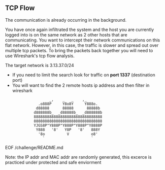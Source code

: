 ## TCP Flow

The communication is already occurring in the background. 

You have once again infiltrated the system and the host you are currently 
logged into is on the same network as 2 other hosts that are communicating. 
You want to intercept their network communications on this flat network. 
However, in this case, the traffic is slower and spread out over multiple 
tcp packets. To bring the packets back together you will need to use Wireshark's
tcp flow analysis.

The target network is 3.13.37.0/24
- If you need to limit the search look for traffic on **port 1337** (destination port)
- You will want to find the 2 remote hosts ip address and then filter in wireshark

```
                    _,    _   _    ,_
               .o888P     Y8o8Y     Y888o.
              d88888      88888      88888b
             d888888b_  _d88888b_  _d888888b
             8888888888888888888888888888888
             8888888888888888888888888888888
             YJGS8P"Y888P"Y888P"Y888P"Y8888P
              Y888   '8'   Y8P   '8'   888Y
               '8o          V          o8'
                 `                     `

```

EOF /challenge/README.md


Note: the IP addr and MAC addr are randomly generated, this excerce is practiced under protected and safe enviorment

